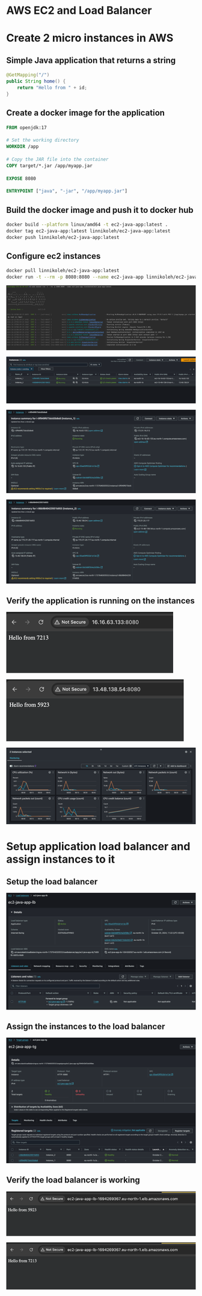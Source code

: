 # AWS EC2 and Load Balancer

# Create 2 micro instances in AWS

## Simple Java application that returns a string

```java
@GetMapping("/")
public String home() {
    return "Hello from " + id;
}
```

## Create a docker image for the application

```dockerfile
FROM openjdk:17

# Set the working directory
WORKDIR /app

# Copy the JAR file into the container
COPY target/*.jar /app/myapp.jar

EXPOSE 8080

ENTRYPOINT ["java", "-jar", "/app/myapp.jar"]
```

## Build the docker image and push it to docker hub

```bash
docker build --platform linux/amd64 -t ec2-java-app:latest .
docker tag ec2-java-app:latest linnikoleh/ec2-java-app:latest
docker push linnikoleh/ec2-java-app:latest
```

## Configure ec2 instances

```bash
docker pull linnikoleh/ec2-java-app:latest
docker run -t --rm -p 8080:8080 --name ec2-java-app linnikoleh/ec2-java-app:latest
```

![10.png](images/10.png)

![1.png](images/1.png)

![2.png](images/2.png)

![3.png](images/3.png)

## Verify the application is running on the instances

![4.png](images/4.png)

![5.png](images/5.png)

![11.png](images/11.png)

# Setup application load balancer and assign instances to it

## Setup the load balancer

![6.png](images/6.png)

## Assign the instances to the load balancer

![7.png](images/7.png)

## Verify the load balancer is working

![8.png](images/8.png)

![9.png](images/9.png)

